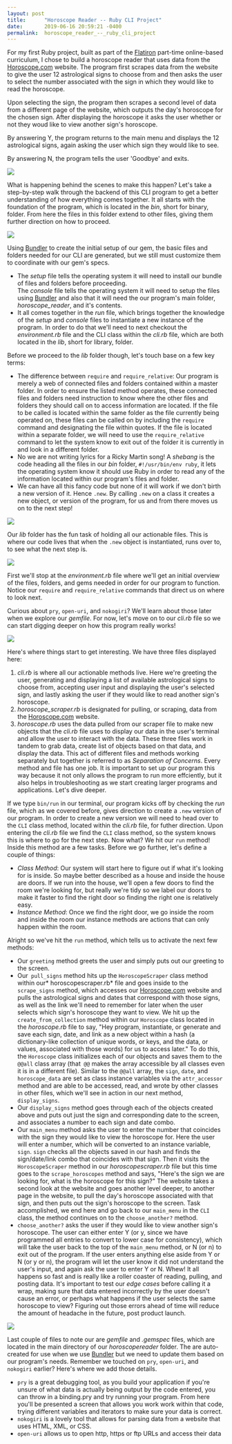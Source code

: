 ```yaml
---
layout: post
title:      "Horoscope Reader -- Ruby CLI Project"
date:       2019-06-16 20:59:21 -0400
permalink:  horoscope_reader_--_ruby_cli_project
---
```



For my first Ruby project, built as part of the [Flatiron](https://flatironschool.com) part-time online-based curriculum, I chose to build a horoscope reader that uses data from the [Horoscope.com](https://www.horoscope.com) website.  The program first scrapes data from the website to give the user 12 astrological signs to choose from and then asks the user to select the number associated with the sign in which they would like to read the horoscope.  

Upon selecting the sign, the program then scrapes a second level of data from a different page of the website, which outputs the day's horoscope for the chosen sign.  After displaying the horoscope it asks the user whether or not they woud like to view another sign's horoscope.

By answering Y, the program returns to the main menu and displays the 12 astrological signs, again asking the user which sign they would like to see.

By answering N, the program tells the user 'Goodbye' and exits.

![](https://raw.githubusercontent.com/reneenordholm/horoscope_reader/master/Blog/cli_screenshot.png)

What is happening behind the scenes to make this happen? Let's take a step-by-step walk through the backend of this CLI program to get a better understanding of how everything comes together.  It all starts with the foundation of the program, which is located in the *bin*, short for binary, folder.  From here the files in this folder extend to other files, giving them further direction on how to proceed. 

![](https://raw.githubusercontent.com/reneenordholm/horoscope_reader/master/Blog/ruby_cli_image_1.png)

Using [Bundler](https://bundler.io/) to create the initial setup of our gem, the basic files and folders needed for our CLI are generated, but we still must customize them to coordinate with our gem's specs.  
* The *setup* file tells the operating system it will need to install our bundle of files and folders before proceeding.  
The *console* file tells the operating system it will need to setup the files using [Bundler](https://bundler.io/) and also that it will need the our program's main folder, *horoscope_reader*, and it's contents.  
* It all comes together in the *run* file, which brings together the knowledge of the *setup* and *console* files to instantiate a new instance of the program.  In order to do that we'll need to next checkout the *environment.rb* file and the CLI class within the *cli.rb* file, which are both located in the *lib*, short for library, folder.

Before we proceed to the *lib* folder though, let's touch base on a few key terms:
* The difference between `require` and `require_relative`: Our program is merely a web of connected files and folders contained within a master folder.  In order to ensure the listed method operates, these connected files and folders need instruction to know where the other files and folders they should call on to access information are located. If the file to be called is located within the same folder as the file currently being operated on, these files can be called on by including the `require` command and designating the file within quotes.  If the file is located within a separate folder, we will need to use the `require_relative` command to let the system know to exit out of the folder it is currently in and look in a different folder.
* No we are not writing lyrics for a Ricky Martin song!  A *shebang* is the code heading all the files in our *bin* folder, `#!/usr/bin/env ruby`, it lets the operating system know it should use Ruby in order to read any of the information located within our program's files and folder.
* We can have all this fancy code but none of it will work if we don't birth a new version of it.  Hence `.new`.  By calling `.new` on a class it creates a new object, or version of the program, for us and from there moves us on to the next step!  

![](https://raw.githubusercontent.com/reneenordholm/horoscope_reader/master/Blog/ruby_cli_image_2.png)

Our *lib* folder has the fun task of holding all our actionable files.  This is where our code lives that when the `.new` object is instantiated, runs over to, to see what the next step is.

![](https://raw.githubusercontent.com/reneenordholm/horoscope_reader/master/Blog/ruby_cli_image_3.png)

First we'll stop at the *environment.rb* file where we'll get an initial overview of the files, folders, and gems needed in order for our program to function.  Notice our `require` and `require_relative` commands that direct us on where to look next.

Curious about `pry`, `open-uri`, and `nokogiri`?  We'll learn about those later when we explore our *gemfile*. For now, let's move on to our *cli.rb* file so we can start digging deeper on how this program really works!

![](https://raw.githubusercontent.com/reneenordholm/horoscope_reader/master/Blog/ruby_cli_image_4.png)

Here's where things start to get interesting.  We have three files displayed here:
1. *cli.rb* is where all our actionable methods live.  Here we're greeting the user, generating and displaying a list of available astrological signs to choose from, accepting user input and displaying the user's selected sign, and lastly asking the user if they would like to read another sign's horoscope.
2. *horoscope_scraper.rb* is designated for pulling, or scraping, data from the [Horoscope.com](https://www.horoscope.com) website.
3. *horoscope.rb* uses the data pulled from our scraper file to make new objects that the *cli.rb* file uses to display our data in the user's terminal and allow the user to interact with the data.
These three files work in tandem to grab data, create list of objects based on that data, and display the data.  This act of different files and methods working separately but together is referred to as *Separation of Concerns*.  Every method and file has one job.  It is important to set up our program this way because it not only allows the program to run more effciently, but it also helps in troubleshooting as we start creating larger programs and applications.  Let's dive deeper.

If we type `bin/run` in our terminal, our program kicks off by checking the *run* file, which as we covered before, gives direction to create a `.new` version of our program.  In order to create a new version we will need to head over to the `CLI` class method, located within the *cli.rb* file, for futher direction.  Upon entering the *cli.rb* file we find the `CLI` class method, so the system knows this is where to go for the next step.  Now what?  We hit our `run` method!  Inside this method are a few tasks.  Before we go further, let's define a couple of things:
* *Class Method*:  Our system will start here to figure out if what it's looking for is inside.  So maybe better described as a house and inside the house are doors.  If we run into the house, we'll open a few doors to find the room we're looking for, but really we're tidy so we label our doors to make it faster to find the right door so finding the right one is relatively easy.
* *Instance Method*:  Once we find the right door, we go inside the room and inside the room our instance methods are actions that can only happen within the room.

Alright so we've hit the `run` method, which tells us to activate the next few methods:
* Our `greeting` method greets the user and simply puts out our greeting to the screen.
* Our` pull_signs` method  hits up the `HoroscopeScraper` class method within our* horoscopescraper.rb* file and goes inside to the `scrape_signs` method, which accesses our [Horoscope.com](https://www.horoscope.com) website and pulls the astrological signs and dates that correspond with those signs, as well as the link we'll need to remember for later when the user selects which sign's horoscope they want to view.  We hit up the `create_from_collection` method within our `Horoscope` class located in the *horoscope.rb* file to say, "Hey program, instantiate, or generate and save each sign, date, and link as a new object within a hash (a dictionary-like collection of unique words, or keys, and the data, or values, associated with those words) for us to access later."  To do this, the `Horoscope` class initializes each of our objects and saves them to the `@@all` class array (that` @@` makes the array accessible by all classes even it is in a different file).  Similar to the `@@all` array, the `sign`, `date`, and `horoscope_data` are set as class instance variables via the `attr_accessor` method and are able to be accessed, read, and wrote by other classes in other files, which we'll see in action in our next method, `display_signs`.
* Our `display_signs` method goes through each of the objects created above and puts out just the sign and corresponding date to the screen, and associates a number to each sign and date combo.
* Our `main_menu` method asks the user to enter the number that coincides with the sign they would like to view the horoscope for.  Here the user will enter a number, which will be converted to an instance variable, `sign`. `sign` checks all the objects saved in our hash and finds the sign/date/link combo that coincides with that sign.  Then it visits the `HoroscopeScraper` method in our *horoscopescraper.rb* file but this time goes to the `scrape_horoscopes` method and says, "Here's the sign we are looking for, what is the horoscope for this sign?"  The website takes a second look at the website and goes another level deeper, to another page in the website, to pull the day's horoscope associated with that sign, and then puts out the sign's horoscope to the screen.  Task accomplished, we end here and go back to our `main_menu` in the `CLI` class, the method continues on to the `choose_another?` method.
* `choose_another?` asks the user if they would like to view another sign's horoscope.  The user can either enter Y (or y, since we have programmed all entries to convert to lower case for consistency), which will take the user back to the top of the `main_menu` method, or N (or n) to exit out of the program.  If the user enters anything else aside from Y or N (or y or n), the program will let the user know it did not understand the user's input, and again ask the user to enter Y or N.
Whew!  It all happens so fast and is really like a roller coaster of reading, pulling, and posting data. It's important to test our *edge cases* before calling it a wrap, making sure that data entered incorrectly by the user doesn't cause an error, or perhaps what happens if the user selects the same horoscope to view?  Figuring out those errors ahead of time will reduce the amount of headache in the future, post product launch.

![](https://raw.githubusercontent.com/reneenordholm/horoscope_reader/master/Blog/ruby_cli_image_5.png)

Last couple of files to note our are *gemfile* and *.gemspec* files, which are located in the main directory of our *horoscopereader* folder.  The are auto-created for use when we use [Bundler](https://bundler.io/) but we need to update them based on our program's needs.  Remember we touched on `pry`, `open-uri`, and `nokogiri` earlier?  Here's where we add those details.
* `pry` is a great debugging tool, as you build your application if you're unsure of what data is actually being output by the code entered, you can throw in a binding.pry and try running your program.  From here you'll be presented a screen that allows you work work within that code, trying different variables and iterators to make sure your data is correct.
* `nokogiri` is a lovely tool that allows for parsing data from a website that uses HTML, XML, or CSS.
* `open-uri` allows us to open http, https or ftp URLs and access their data


